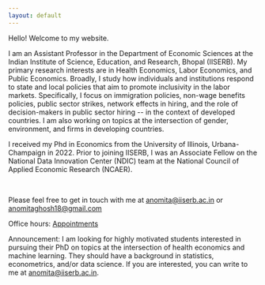 ```yaml
---
layout: default
---
```



Hello! Welcome to my website.

I am an Assistant Professor in the Department of Economic Sciences at the Indian Institute of Science, Education, and Research, Bhopal (IISERB). My primary research interests are in Health Economics, Labor Economics, and Public Economics. Broadly, I study how individuals and institutions respond to state and local policies that aim to promote inclusivity in the labor markets. Specifically, I focus on immigration policies, non-wage benefits policies, public sector strikes, network effects in hiring, and the role of decision-makers in public sector hiring -- in the context of developed countries. I am also working on topics at the intersection of gender, environment, and firms in developing countries.

I received my Phd in Economics from the University of Illinois, Urbana-Champaign in 2022. Prior to joining IISERB, I was an Associate Fellow on the National Data Innovation Center (NDIC) team at the National Council of Applied Economic Research (NCAER).


<!-- Email: anomitaghosh18@gmail.com -->

 


<br>

<!-- ## Contact Information -->

<!-- #### Address: 214 David Kinley Hall, 1407 W. Gregory Dr., Urbana IL 61801 -->
 Please feel free to get in touch with me at [anomita@iiserb.ac.in](anomita@iiserb.ac.in) or [anomitaghosh18@gmail.com](anomitaghosh18@gmail.com)

<!--- [anomita2@illinois.edu](anomita2@illinois.edu)  -->
<!--- [anomitaghosh18@gmail.com](anomitaghosh18@gmail.com) -->

Office hours: [Appointments](https://calendly.com/anomitameet/15min)

Announcement: I am looking for highly motivated students interested in pursuing their PhD on topics at the intersection of health economics and machine learning. They should have a background in statistics, econometrics, and/or data science. If you are interested, you can write to me at anomita@iiserb.ac.in.

